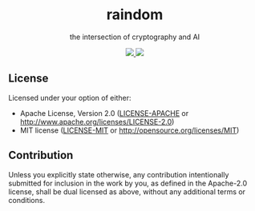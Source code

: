 <h1 align="center">
  raindom
</h1>

<p align="center">
  the intersection of cryptography and AI
</p>

<div align="center">
  <a href="https://x.com/cryptograthor">
    <img src="https://img.shields.io/badge/made_by_cryptograthor-black?style=flat&logo=undertale&logoColor=hotpink" />
    <!-- ![](https://img.shields.io/badge/made_by_cryptograthor-black?style=flat&logo=undertale&logoColor=hotpink) -->
  </a>
  <a href="https://github.com/thor314/raindom/actions">
    <!-- ![](https://github.com/thor314/raindom/actions/workflows/ci.yml/badge.svg) -->
    <img src="https://github.com/thor314/raindom/actions/workflows/ci.yml/badge.svg" />
  </a>
  <!-- [![crates.io](https://img.shields.io/crates/v/raindom.svg)](https://crates.io/crates/raindom) -->
  <!-- [![Documentation](https://docs.rs/raindom/badge.svg)](https://docs.rs/raindom) -->
  </div>

## License
Licensed under your option of either:
- Apache License, Version 2.0 ([LICENSE-APACHE](LICENSE-APACHE) or http://www.apache.org/licenses/LICENSE-2.0)
- MIT license ([LICENSE-MIT](LICENSE-MIT) or http://opensource.org/licenses/MIT)

## Contribution
Unless you explicitly state otherwise, any contribution intentionally submitted
for inclusion in the work by you, as defined in the Apache-2.0 license, shall be
dual licensed as above, without any additional terms or conditions.
<!-- This project was generated with [Thor's cargo generate template](https://github.com/thor314/tk-cargo-generate/) with features: -->
<!-- - project-name: raindom -->
<!-- - description:  the intersection of cryptography and AI -->
<!-- - authors:      Thor Kampefner <thorck@pm.me> -->
<!-- - crate_name:   raindom -->
<!-- - crate_type:   bin -->
<!-- - os-arch:      linux-x86_64 -->
<!-- - username:     Thor Kampefner -->
<!-- - within_cargo: false -->
<!-- - is_init:      false -->
<!-- - now:          2024-10-26 -->
<!-- - bin or lib:   bin  -->
<!-- - advanced:     advanced  -->
<!-- - cli:          cli  -->
<!-- - license:      license  -->
<!-- - ci:           ci  -->
<!-- - itests:       -->
<!-- - benches:      -->
<!-- - async:        -->
<!-- - server:       -->
